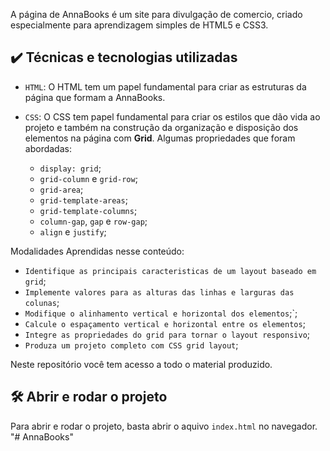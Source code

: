 A página de AnnaBooks é um site para divulgação de comercio, criado especialmente para aprendizagem simples de HTML5 e CSS3.

## ✔️ Técnicas e tecnologias utilizadas

- `HTML`: O HTML tem um papel fundamental para criar as estruturas da página que formam a AnnaBooks. 
- `CSS`: O CSS tem papel fundamental para criar os estilos que dão vida ao projeto e também na construção da organização e disposição dos elementos na página com  **Grid**. Algumas propriedades que foram abordadas:

  - `display: grid`;
  - `grid-column` e `grid-row`;
  - `grid-area`;
  - `grid-template-areas`;
  - `grid-template-columns`;
  - `column-gap`, `gap` e `row-gap`;
  - `align` e `justify`;
  
Modalidades Aprendidas nesse conteúdo:

- `Identifique as principais caracteristicas de um layout baseado em grid`;
- `Implemente valores para as alturas das linhas e larguras das colunas`;
- `Modifique o alinhamento vertical e horizontal dos elementos`;`;
- `Calcule o espaçamento vertical e horizontal entre os elementos`;
- `Integre as propriedades do grid para tornar o layout responsivo`;
- `Produza um projeto completo com CSS grid layout`;
 
Neste repositório você tem acesso a todo o material produzido.

## 🛠️ Abrir e rodar o projeto

Para abrir e rodar o projeto, basta abrir o aquivo `index.html` no navegador.
"# AnnaBooks" 

